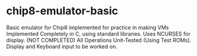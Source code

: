 # chip8-emulator-basic
Basic emulator for Chip8 implemented for practice in making VMs
Implemented Completely in C, using standard libraries.
Uses NCURSES for display. (NOT COMPLETED)
All Operations Unit-Tested (Using Test ROMs).
Display and Keyboard input to be worked on.
